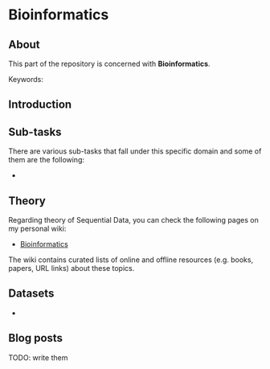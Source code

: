 # Bioinformatics

## About
This part of the repository is concerned with __Bioinformatics__.

Keywords: 

## Introduction



## Sub-tasks
There are various sub-tasks that fall under this specific domain and some of them are the following:

- 

## Theory
Regarding theory of Sequential Data, you can check the following pages on my personal wiki:

- [Bioinformatics](https://wiki.kourouklides.com/wiki/Bioinformatics)

The wiki contains curated lists of online and offline resources (e.g. books, papers, URL links) about these topics.

## Datasets
 - 

## Blog posts

TODO: write them
